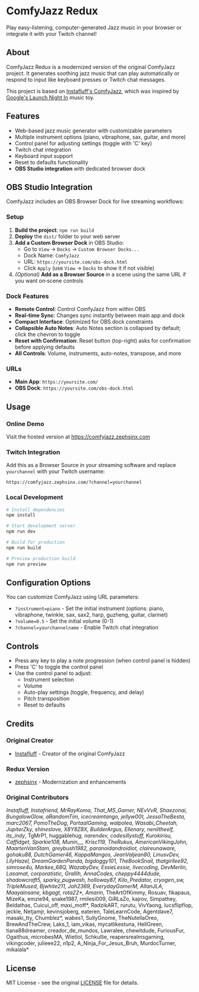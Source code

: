 # ComfyJazz Redux

Play easy-listening, computer-generated Jazz music in your browser or integrate it with your Twitch channel!

## About

ComfyJazz Redux is a modernized version of the original ComfyJazz project. It generates soothing jazz music that can play automatically or respond to input like keyboard presses or Twitch chat messages.

This project is based on [Instafluff's ComfyJazz](https://github.com/instafluff/ComfyJazz), which was inspired by [Google's Launch Night In](https://launchnightin.withgoogle.com/en/) music toy.

## Features

- Web-based jazz music generator with customizable parameters
- Multiple instrument options (piano, vibraphone, sax, guitar, and more)
- Control panel for adjusting settings (toggle with 'C' key)
- Twitch chat integration
- Keyboard input support
- Reset to defaults functionality
- **OBS Studio integration** with dedicated browser dock

## OBS Studio Integration

ComfyJazz includes an OBS Browser Dock for live streaming workflows:

### Setup

1. **Build the project**: `npm run build`
2. **Deploy** the `dist/` folder to your web server
3. **Add a Custom Browser Dock** in OBS Studio:
   - Go to `View` → `Docks` → `Custom Browser Docks...`
   - Dock Name: `ComfyJazz`
   - URL: `https://yoursite.com/obs-dock.html`
   - Click `Apply` (use `View` → `Docks` to show it if not visible)
4. _(Optional)_ **Add as a Browser Source** in a scene using the same URL if you want on‑scene controls

### Dock Features

- **Remote Control**: Control ComfyJazz from within OBS
- **Real-time Sync**: Changes sync instantly between main app and dock
- **Compact Interface**: Optimized for OBS dock constraints
- **Collapsible Auto Notes**: Auto Notes section is collapsed by default; click the chevron to toggle
- **Reset with Confirmation**: Reset button (top-right) asks for confirmation before applying defaults
- **All Controls**: Volume, instruments, auto-notes, transpose, and more

### URLs

- **Main App**: `https://yoursite.com/`
- **OBS Dock**: `https://yoursite.com/obs-dock.html`

## Usage

### Online Demo

Visit the hosted version at <https://comfyjazz.zephsinx.com>

### Twitch Integration

Add this as a Browser Source in your streaming software and replace `yourchannel` with your Twitch username:

```url
https://comfyjazz.zephsinx.com/?channel=yourchannel
```

### Local Development

```bash
# Install dependencies
npm install

# Start development server
npm run dev

# Build for production
npm run build

# Preview production build
npm run preview
```

## Configuration Options

You can customize ComfyJazz using URL parameters:

- `?instrument=piano` - Set the initial instrument (options: piano, vibraphone, twinkle, sax, sax2, harp, guzheng, guitar, clarinet)
- `?volume=0.5` - Set the initial volume (0-1)
- `?channel=yourchannelname` - Enable Twitch chat integration

## Controls

- Press any key to play a note progression (when control panel is hidden)
- Press 'C' to toggle the control panel
- Use the control panel to adjust:
  - Instrument selection
  - Volume
  - Auto-play settings (toggle, frequency, and delay)
  - Pitch transposition
  - Reset to defaults

## Credits

### Original Creator

- [Instafluff](https://github.com/instafluff) - Creator of the original ComfyJazz

### Redux Version

- [zephsinx](https://github.com/zephsinx) - Modernization and enhancements

### Original Contributors

_Instafluff, Instafriend, MrRayKoma, That_MS_Gamer, NEvVvR, Shaezonai, BungalowGlow, aRandomTim, icecreamtango, jellyw00t, JessaTheBesta, marc2067, PomoTheDog, PortaalGaming, walpolea, Wasabi_Cheetah, JupiterZky, shineslove, X8Y8Z8X, BuilderArgus, Ellenary, neniltheelf, its_indy_, TgMrP1, huggable*hug, narendev, codesillystuff, Kurokirisu, Caffidget, Sparkie108, Munin\_\_, Krisc119, TheRukus, AmericanVikingJohn, MaartenVanStam, greybush1982, paranoidandroidiot, claireunaware, gohaku88, DutchGamer46, KappaMangos, JeanValjean80, LinusvDev, LilyHazel, DreamGardenPanda, bigdoggy101, TheBookSnail, thatgirllee92, simrose4u, Markee_68Q, WazabyDev, EssieLessie, livecoding, DevMerlin, Lasamat, corporatistic, Grallih, AnnaCodes, cheppy4444dude, shadowcraft5, sparky_pugwash, holloway87, Kilo_Predator, cryogen_sw, TripleMused, Bjwhite211, Jah2369, EverydayGamerM, AllanJLA, Maayainsane, kbgagt, rota22\*, Amarin*, TheArtOfKimmy, Rosuav, fikapaus, MizeKa, emzie94, snake1987, rmilesi009, GiRLaZo, kajrov, Simpathey, Beldathas, Cuicui_off, maxi_moff*, RadzikART, rurutu, VivYaong, lucsflipflop, jeckle, Netjamjr, kevinsjoberg, eateren, TaleLearnCode, Agentdave7, masaki_tty, Chumblez*, wabes1, SullyGnome, TheNutellaOreo, BrewAndTheCrew, Laks_1, iam_vikas, mycatlikestuna, HellGreen, tiana88dreamer, creador_de_mundos, Lawralee, chewitdude, FuriousFur, Ogaithus, microbesMA, Wietlol, Schkullie, reapersrealmsgaming, vikingcoder, julieee22, n1p2, A_Ninja_For_Jesus_Bruh, MurdocTurner, mikaiala\*

## License

MIT License - see the original [LICENSE](LICENSE) file for details.
